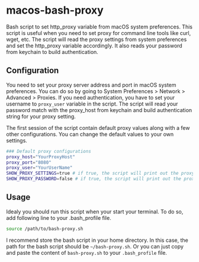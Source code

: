 # macos-bash-proxy
Bash script to set http_proxy variable from macOS system preferences. This script is useful when you need to set proxy for command line tools like curl, wget, etc. The script will read the proxy settings from system preferences and set the http_proxy variable accordingly. It also reads your password from keychain to build authentication.

## Configuration
You need to set your proxy server address and port in macOS system preferences. You can do so by going to System Preferences > Network > Advanced > Proxies. If you need authentication, you have to set your username to `proxy_user` variable in the script. The script will read your password match with the proxy_host from keychain and build authentication string for your proxy setting.

The first session of the script contain default proxy values along with a few other configurations. You can change the default values to your own settings.

```bash
### Default proxy configurations
proxy_host="YourProxyHost"
proxy_port="8080"
proxy_user="YourUserName"
SHOW_PROXY_SETTINGS=true # if true, the script will print out the proxy settings onto terminal
SHOW_PROXY_PASSWORD=false # if true, the script will print out the proxy password onto terminal(not recommended)
```
## Usage
Idealy you should run this script when your start your terminal. To do so, add following line to your .bash_profile file.

```bash
source /path/to/bash-proxy.sh
```

I recommend store the bash script in your home directory. In this case, the path for the bash script should be `~/bash-proxy.sh`.
Or you can just copy and paste the content of `bash-proxy.sh` to your `.bash_profile` file.
